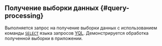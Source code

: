 ## Получение выборки данных {#query-processing}

Выполняется запрос на получение выборки данных с использованием команды [`SELECT`](../../../../../yql/reference/syntax/select.md) языка запросов [YQL](../../../../../yql/reference/index.md). Демонстрируется обработка полученной выборки в приложении.